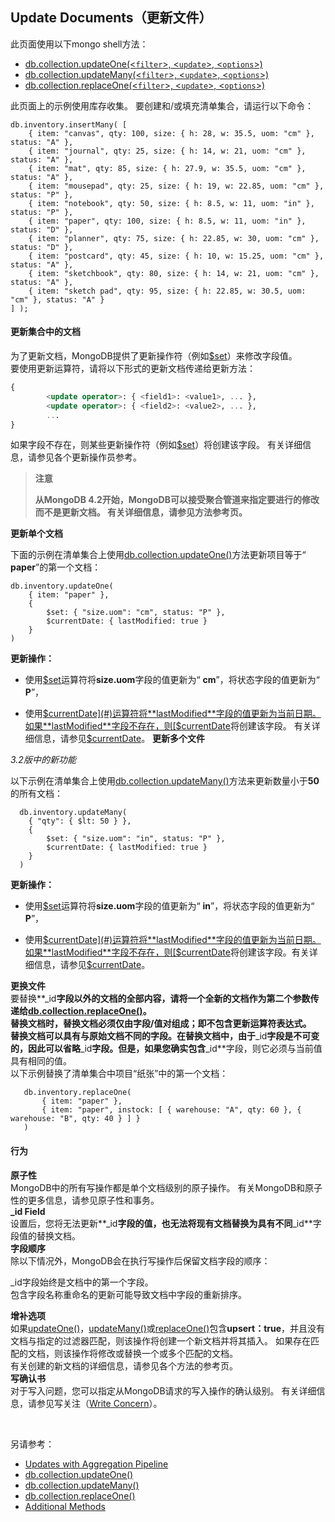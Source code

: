 
## Update Documents（更新文件）
此页面使用以下mongo shell方法：

- [db.collection.updateOne(<`filter`>, <`update`>, <`options`>)](https://docs.mongodb.com/manual/reference/method/db.collection.updateOne/#db.collection.updateOne)
- [db.collection.updateMany(<`filter`>, <`update`>, <`options`>)](https://docs.mongodb.com/manual/reference/method/db.collection.updateMany/#db.collection.updateMany)
- [db.collection.replaceOne(<`filter`>, <`update`>, <`options`>)](https://docs.mongodb.com/manual/reference/method/db.collection.replaceOne/#db.collection.replaceOne)

此页面上的示例使用库存收集。 要创建和/或填充清单集合，请运行以下命令：

```shell
db.inventory.insertMany( [
	{ item: "canvas", qty: 100, size: { h: 28, w: 35.5, uom: "cm" }, status: "A" },
	{ item: "journal", qty: 25, size: { h: 14, w: 21, uom: "cm" }, status: "A" },
	{ item: "mat", qty: 85, size: { h: 27.9, w: 35.5, uom: "cm" }, status: "A" },
	{ item: "mousepad", qty: 25, size: { h: 19, w: 22.85, uom: "cm" }, status: "P" },
	{ item: "notebook", qty: 50, size: { h: 8.5, w: 11, uom: "in" }, status: "P" },
	{ item: "paper", qty: 100, size: { h: 8.5, w: 11, uom: "in" }, status: "D" },
	{ item: "planner", qty: 75, size: { h: 22.85, w: 30, uom: "cm" }, status: "D" }, 
	{ item: "postcard", qty: 45, size: { h: 10, w: 15.25, uom: "cm" }, status: "A" }, 
	{ item: "sketchbook", qty: 80, size: { h: 14, w: 21, uom: "cm" }, status: "A" },
	{ item: "sketch pad", qty: 95, size: { h: 22.85, w: 30.5, uom: "cm" }, status: "A" }
] );
```

#### **更新集合中的文档**

为了更新文档，MongoDB提供了更新操作符（例如[$set](#)）来修改字段值。<br />要使用更新运算符，请将以下形式的更新文档传递给更新方法：

```sql
{
		<update operator>: { <field1>: <value1>, ... },
		<update operator>: { <field2>: <value2>, ... },
		...
}
```

如果字段不存在，则某些更新操作符（例如[$set](#)）将创建该字段。 有关详细信息，请参见各个更新操作员参考。

> **注意**
>
> **从MongoDB 4.2开始，MongoDB可以接受聚合管道来指定要进行的修改而不是更新文档。 有关详细信息，请参见方法参考页。**

**更新单个文档**

下面的示例在清单集合上使用[db.collection.updateOne()](https://docs.mongodb.com/manual/reference/method/db.collection.updateOne/#db.collection.updateOne)方法更新项目等于“ **paper**”的第一个文档：<br />

```shell
db.inventory.updateOne(
	{ item: "paper" },
	{
		$set: { "size.uom": "cm", status: "P" }, 
		$currentDate: { lastModified: true }
	}
)
```

**更新操作：**

* 使用[$set](#)运算符将**size.uom**字段的值更新为“ **cm**”，将状态字段的值更新为“ **P**”，<br />

* 使用[$currentDate](#)运算符将**lastModified**字段的值更新为当前日期。 如果**lastModified**字段不存在，则[$currentDate](#)将创建该字段。 有关详细信息，请参见[$currentDate](https://docs.mongodb.com/manual/reference/operator/update/currentDate/#up._S_currentDate)。
**更新多个文件**

*3.2版中的新功能*

以下示例在清单集合上使用[db.collection.updateMany()](https://docs.mongodb.com/manual/reference/method/db.collection.updateMany/#db.collection.updateMany)方法来更新数量小于**50**的所有文档：

```shell
  db.inventory.updateMany( 
  	{ "qty": { $lt: 50 } },
  	{  
  		$set: { "size.uom": "in", status: "P" }, 
  		$currentDate: { lastModified: true }  
  	}
  )
```

**更新操作：**

* 使用[$set](#)运算符将**size.uom**字段的值更新为“ **in**”，将状态字段的值更新为“ **P**”，<br />

* 使用[$currentDate](#)运算符将**lastModified**字段的值更新为当前日期。如果**lastModified**字段不存在，则[$currentDate]()将创建该字段。有关详细信息，请参见[$currentDate](https://docs.mongodb.com/manual/reference/operator/update/currentDate/#up._S_currentDate)。

**更换文件**<br />要替换**_id**字段以外的文档的全部内容，请将一个全新的文档作为第二个参数传递给[db.collection.replaceOne()](https://docs.mongodb.com/manual/reference/method/db.collection.replaceOne/#db.collection.replaceOne)。<br />替换文档时，替换文档必须仅由字段/值对组成；即不包含更新运算符表达式。<br />替换文档可以具有与原始文档不同的字段。在替换文档中，由于**_id**字段是不可变的，因此可以省略**_id**字段。但是，如果您确实包含**_id**字段，则它必须与当前值具有相同的值。<br />以下示例替换了清单集合中项目“纸张”中的第一个文档：

 ```shell
    db.inventory.replaceOne(
    	{ item: "paper" },
    	{ item: "paper", instock: [ { warehouse: "A", qty: 60 }, { warehouse: "B", qty: 40 } ] }
    )
 ```

#### **行为**

**原子性**<br />MongoDB中的所有写操作都是单个文档级别的原子操作。 有关MongoDB和原子性的更多信息，请参见原子性和事务。<br />**_id Field**<br />设置后，您将无法更新**_id**字段的值，也无法将现有文档替换为具有不同**_id**字段值的替换文档。<br />**字段顺序**<br />除以下情况外，MongoDB会在执行写操作后保留文档字段的顺序：

_id字段始终是文档中的第一个字段。<br />包含字段名称重命名的更新可能导致文档中字段的重新排序。<br />

 **增补选项**<br />如果[updateOne()](https://docs.mongodb.com/manual/reference/method/db.collection.updateOne/#db.collection.updateOne)，[updateMany()](https://docs.mongodb.com/manual/reference/method/db.collection.updateMany/#db.collection.updateMany)或[replaceOne()](https://docs.mongodb.com/manual/reference/method/db.collection.replaceOne/#db.collection.replaceOne)包含**upsert：true**，并且没有文档与指定的过滤器匹配，则该操作将创建一个新文档并将其插入。 如果存在匹配的文档，则该操作将修改或替换一个或多个匹配的文档。<br />有关创建的新文档的详细信息，请参见各个方法的参考页。<br />**写确认书**<br />对于写入问题，您可以指定从MongoDB请求的写入操作的确认级别。 有关详细信息，请参见写关注（[Write Concern](https://docs.mongodb.com/manual/reference/write-concern/)）。<br />

​      

  另请参考：

- [Updates with Aggregation Pipeline](https://docs.mongodb.com/manual/tutorial/update-documents-with-aggregation-pipeline/)
- [db.collection.updateOne()](https://docs.mongodb.com/manual/reference/method/db.collection.updateOne/#db.collection.updateOne)
- [db.collection.updateMany()](https://docs.mongodb.com/manual/reference/method/db.collection.updateMany/#db.collection.updateMany)
- [db.collection.replaceOne()](https://docs.mongodb.com/manual/reference/method/db.collection.replaceOne/#db.collection.replaceOne)
- [Additional Methods](https://docs.mongodb.com/manual/reference/update-methods/#additional-updates)
<a name="q4jCC"></a>